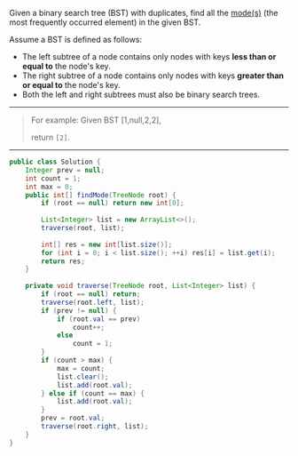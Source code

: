Given a binary search tree (BST) with duplicates, find all the [mode(s)](https://en.wikipedia.org/wiki/Mode_(statistics)) (the most frequently occurred element) in the given BST.

Assume a BST is defined as follows:

- The left subtree of a node contains only nodes with keys **less than or equal to** the node's key.
- The right subtree of a node contains only nodes with keys **greater than or equal to** the node's key.
- Both the left and right subtrees must also be binary search trees.

---

> For example:
> Given BST [1,null,2,2],
>
> return `[2]`.

---

```JAVA
public class Solution {
    Integer prev = null;
    int count = 1;
    int max = 0;
    public int[] findMode(TreeNode root) {
        if (root == null) return new int[0];
        
        List<Integer> list = new ArrayList<>();
        traverse(root, list);
        
        int[] res = new int[list.size()];
        for (int i = 0; i < list.size(); ++i) res[i] = list.get(i);
        return res;
    }
    
    private void traverse(TreeNode root, List<Integer> list) {
        if (root == null) return;
        traverse(root.left, list);
        if (prev != null) {
            if (root.val == prev)
                count++;
            else
                count = 1;
        }
        if (count > max) {
            max = count;
            list.clear();
            list.add(root.val);
        } else if (count == max) {
            list.add(root.val);
        }
        prev = root.val;
        traverse(root.right, list);
    }
}
```

